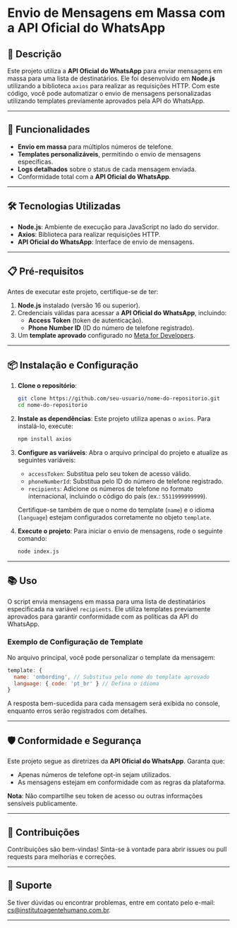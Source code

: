 # Envio de Mensagens em Massa com a API Oficial do WhatsApp

## 📄 Descrição

Este projeto utiliza a **API Oficial do WhatsApp** para enviar mensagens em massa para uma lista de destinatários. Ele foi desenvolvido em **Node.js** utilizando a biblioteca `axios` para realizar as requisições HTTP. Com este código, você pode automatizar o envio de mensagens personalizadas utilizando templates previamente aprovados pela API do WhatsApp.

---

## 🚀 Funcionalidades

- **Envio em massa** para múltiplos números de telefone.
- **Templates personalizáveis**, permitindo o envio de mensagens específicas.
- **Logs detalhados** sobre o status de cada mensagem enviada.
- Conformidade total com a **API Oficial do WhatsApp**.

---

## 🛠️ Tecnologias Utilizadas

- **Node.js**: Ambiente de execução para JavaScript no lado do servidor.
- **Axios**: Biblioteca para realizar requisições HTTP.
- **API Oficial do WhatsApp**: Interface de envio de mensagens.

---

## 📋 Pré-requisitos

Antes de executar este projeto, certifique-se de ter:

1. **Node.js** instalado (versão 16 ou superior).
2. Credenciais válidas para acessar a **API Oficial do WhatsApp**, incluindo:
   - **Access Token** (token de autenticação).
   - **Phone Number ID** (ID do número de telefone registrado).
3. Um **template aprovado** configurado no [Meta for Developers](https://developers.facebook.com/).

---

## 📦 Instalação e Configuração

1. **Clone o repositório**:
   ```bash
   git clone https://github.com/seu-usuario/nome-do-repositorio.git
   cd nome-do-repositorio
   ```

2. **Instale as dependências**:
   Este projeto utiliza apenas o `axios`. Para instalá-lo, execute:
   ```bash
   npm install axios
   ```

3. **Configure as variáveis**:
   Abra o arquivo principal do projeto e atualize as seguintes variáveis:
   - `accessToken`: Substitua pelo seu token de acesso válido.
   - `phoneNumberId`: Substitua pelo ID do número de telefone registrado.
   - `recipients`: Adicione os números de telefone no formato internacional, incluindo o código do país (ex.: `5511999999999`).

   Certifique-se também de que o nome do template (`name`) e o idioma (`language`) estejam configurados corretamente no objeto `template`.

4. **Execute o projeto**:
   Para iniciar o envio de mensagens, rode o seguinte comando:
   ```bash
   node index.js
   ```

---

## 📚 Uso

O script envia mensagens em massa para uma lista de destinatários especificada na variável `recipients`. Ele utiliza templates previamente aprovados para garantir conformidade com as políticas da API do WhatsApp.

### Exemplo de Configuração de Template
No arquivo principal, você pode personalizar o template da mensagem:
```javascript
template: {
  name: 'onbording', // Substitua pelo nome do template aprovado
  language: { code: 'pt_br' } // Defina o idioma
}
```

A resposta bem-sucedida para cada mensagem será exibida no console, enquanto erros serão registrados com detalhes.

---

## 🛡️ Conformidade e Segurança

Este projeto segue as diretrizes da **API Oficial do WhatsApp**. Garanta que:
- Apenas números de telefone opt-in sejam utilizados.
- As mensagens estejam em conformidade com as regras da plataforma.

**Nota**: Não compartilhe seu token de acesso ou outras informações sensíveis publicamente.

---

## 🤝 Contribuições

Contribuições são bem-vindas! Sinta-se à vontade para abrir issues ou pull requests para melhorias e correções.

---

## 📧 Suporte

Se tiver dúvidas ou encontrar problemas, entre em contato pelo e-mail: [cs@institutoagentehumano.com.br](mailto:cs@institutoagentehumano.com.br).

---



